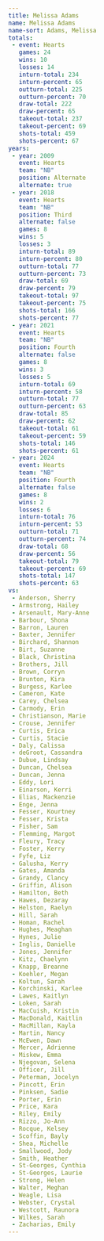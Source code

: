 ```yaml
---
title: Melissa Adams
name: Melissa Adams
name-sort: Adams, Melissa
totals:
 - event: Hearts
   games: 24
   wins: 10
   losses: 14
   inturn-total: 234
   inturn-percent: 65
   outturn-total: 225
   outturn-percent: 70
   draw-total: 222
   draw-percent: 65
   takeout-total: 237
   takeout-percent: 69
   shots-total: 459
   shots-percent: 67
years:
 - year: 2009
   event: Hearts
   team: "NB"
   position: Alternate
   alternate: true
 - year: 2018
   event: Hearts
   team: "NB"
   position: Third
   alternate: false
   games: 8
   wins: 5
   losses: 3
   inturn-total: 89
   inturn-percent: 80
   outturn-total: 77
   outturn-percent: 73
   draw-total: 69
   draw-percent: 79
   takeout-total: 97
   takeout-percent: 75
   shots-total: 166
   shots-percent: 77
 - year: 2021
   event: Hearts
   team: "NB"
   position: Fourth
   alternate: false
   games: 8
   wins: 3
   losses: 5
   inturn-total: 69
   inturn-percent: 58
   outturn-total: 77
   outturn-percent: 63
   draw-total: 85
   draw-percent: 62
   takeout-total: 61
   takeout-percent: 59
   shots-total: 146
   shots-percent: 61
 - year: 2024
   event: Hearts
   team: "NB"
   position: Fourth
   alternate: false
   games: 8
   wins: 2
   losses: 6
   inturn-total: 76
   inturn-percent: 53
   outturn-total: 71
   outturn-percent: 74
   draw-total: 68
   draw-percent: 56
   takeout-total: 79
   takeout-percent: 69
   shots-total: 147
   shots-percent: 63
vs:
 - Anderson, Sherry
 - Armstrong, Hailey
 - Arsenault, Mary-Anne
 - Barbour, Shona
 - Barron, Lauren
 - Baxter, Jennifer
 - Birchard, Shannon
 - Birt, Suzanne
 - Black, Christina
 - Brothers, Jill
 - Brown, Corryn
 - Brunton, Kira
 - Burgess, Karlee
 - Cameron, Kate
 - Carey, Chelsea
 - Carmody, Erin
 - Christianson, Marie
 - Crouse, Jennifer
 - Curtis, Erica
 - Curtis, Stacie
 - Daly, Calissa
 - deGroot, Cassandra
 - Dubue, Lindsay
 - Duncan, Chelsea
 - Duncan, Jenna
 - Eddy, Lori
 - Einarson, Kerri
 - Elias, Mackenzie
 - Enge, Jenna
 - Fesser, Kourtney
 - Fesser, Krista
 - Fisher, Sam
 - Flemming, Margot
 - Fleury, Tracy
 - Foster, Kerry
 - Fyfe, Liz
 - Galusha, Kerry
 - Gates, Amanda
 - Grandy, Clancy
 - Griffin, Alison
 - Hamilton, Beth
 - Hawes, Dezaray
 - Helston, Raelyn
 - Hill, Sarah
 - Homan, Rachel
 - Hughes, Meaghan
 - Hynes, Julie
 - Inglis, Danielle
 - Jones, Jennifer
 - Kitz, Chaelynn
 - Knapp, Breanne
 - Koehler, Megan
 - Koltun, Sarah
 - Korchinski, Karlee
 - Lawes, Kaitlyn
 - Loken, Sarah
 - MacCuish, Kristin
 - MacDonald, Kaitlin
 - MacMillan, Kayla
 - Martin, Nancy
 - McEwen, Dawn
 - Mercer, Adrienne
 - Miskew, Emma
 - Njegovan, Selena
 - Officer, Jill
 - Peterman, Jocelyn
 - Pincott, Erin
 - Pinksen, Sadie
 - Porter, Erin
 - Price, Kara
 - Riley, Emily
 - Rizzo, Jo-Ann
 - Rocque, Kelsey
 - Scoffin, Bayly
 - Shea, Michelle
 - Smallwood, Jody
 - Smith, Heather
 - St-Georges, Cynthia
 - St-Georges, Laurie
 - Strong, Helen
 - Walter, Meghan
 - Weagle, Lisa
 - Webster, Crystal
 - Westcott, Raunora
 - Wilkes, Sarah
 - Zacharias, Emily
---
```

